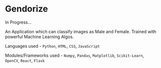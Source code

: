 # Gendorize
In Progress...

An Application which can classify images as Male and Female. Trained with powerful Machine Learning Algos.

Languages used - `Python`, `HTML`, `CSS`, `JavaScript`

Modules/Frameworks used - `Numpy`, `Pandas`, `Matplotlib`, `Scikit-Learn`, `OpenCV`, `React`, `Flask`
